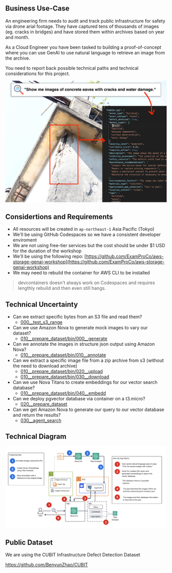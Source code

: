 ## Business Use-Case

An engineering firm needs to audit and track public infrastructure for safety via drone arial footage. They have captured tens of thousands of images (eg. cracks in bridges) and have stored them within archives based on year and month.

As a Cloud Engineer you have been tasked to building a proof-of-concept where you can use GenAI to use natural language to retrieve an image from the archive.

You need to report back possible technical paths and technical considerations for this project.

![](./assets/image-example.jpg)

## Considertions and Requirements

- All resources will be created in `ap-northeast-1` Asia Pacific (Tokyo)
- We'll be using GitHub Codespaces so we have a consistent developer enviroment 
- We are not using free-tier services but the cost should be under $1 USD for the duration of the workshop
- We'll be using the following repo: [https://github.com/ExamProCo/aws-storage-genai-workshop](https://github.com/ExamProCo/aws-storage-genai-workshop)
- We may need to rebuild the container for AWS CLI to be installed


> devcontainers doesn't always work on Codespaces and requires lengthly rebuild and then even still hangs.

## Technical Uncertainty

- Can we extract specific bytes from an S3 file and read them?
  - [000__test_s3_range](./000__test_s3_range/Readme.md)
- Can we use Amazon Nova to generate mock images to vary our dataset?
  - [010__prepare_dataset/bin/000__generate](./010__prepare_dataset/bin/000__generate)
- Can we annotate the images in structure json output using Amazon Nova?
  - [010__prepare_dataset/bin/010__annotate](./010__prepare_dataset/bin/010__annotate)
- Can we extract a specific image file from a zip archive from s3 (without the need to download archive)
  - [010__prepare_dataset/bin/020__upload](./010__prepare_dataset/bin/020__upload)
  - [010__prepare_dataset/bin/030__download](./010__prepare_dataset/bin/030__download)
- Can we use Nova Titans to create embeddings for our vector search database?
  - [010__prepare_dataset/bin/040__embedd](./010__prepare_dataset/bin/040__embedd)
- Can we deploy pgvector database via container on a t3.micro?
  - [020__prepare_dataset](./020__prepare_dataset/Readme.md)
- Can we get Amazon Nova to generate our query to our vector database and return the results?
  - [030__agent_search](./030__agent_search/Readme.md)


## Technical Diagram

![](./assets/diagram.png)


## Public Dataset

We are using the CUBIT Infrastructure Defect Detection Dataset

https://github.com/BenyunZhao/CUBIT